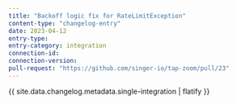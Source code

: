 ```yaml
---
title: "Backoff logic fix for RateLimitException"
content-type: "changelog-entry"
date: 2023-04-12
entry-type: 
entry-category: integration
connection-id: 
connection-version: 
pull-request: "https://github.com/singer-io/tap-zoom/pull/23"
---
```

{{ site.data.changelog.metadata.single-integration | flatify }}